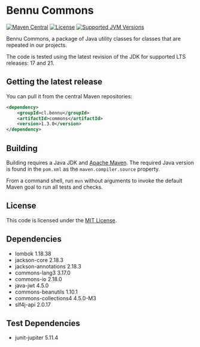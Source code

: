 Bennu Commons
=============

[![Maven Central](https://img.shields.io/maven-central/v/cl.bennu/commons?label=Maven%20Central&logo=sonatype)](https://search.maven.org/artifact/cl.bennu/commons)
[![License](https://img.shields.io/github/license/bennu/commons?label=License&logo=opensourceinitiative)](https://opensource.org/license/mit-0)
[![Supported JVM Versions](https://img.shields.io/badge/JVM-17--21-brightgreen.svg?label=JVM&logo=openjdk)](https://adoptium.net/es/temurin/releases/)

Bennu Commons, a package of Java utility  classes for
classes that are repeated in our projects.

The code is tested using the latest revision of the JDK for supported
LTS releases: 17 and 21.

Getting the latest release
--------------------------

You can pull it from the central Maven repositories:

```xml
<dependency>
    <groupId>cl.bennu</groupId>
    <artifactId>commons</artifactId>
    <version>1.3.0</version>
</dependency>
```

Building
--------

Building requires a Java JDK and [Apache Maven](https://maven.apache.org/).
The required Java version is found in the `pom.xml` as the `maven.compiler.source` property.

From a command shell, run `mvn` without arguments to invoke the default Maven goal to run all tests and checks.

License
-------

This code is licensed under the [MIT License](https://opensource.org/license/mit).

Dependencies
------------

- lombok 1.18.38
- jackson-core 2.18.3
- jackson-annotations 2.18.3
- commons-lang3 3.17.0
- commons-io 2.18.0
- java-jwt 4.5.0
- commons-beanutils 1.10.1
- commons-collections4 4.5.0-M3
- slf4j-api 2.0.17

Test Dependencies
------------

- junit-jupiter 5.11.4